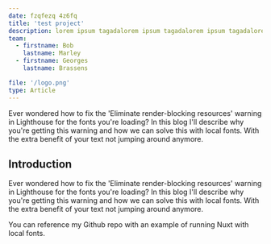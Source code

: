 ```yaml
---
date: fzqfezq 4z6fq
title: 'test project'
description: lorem ipsum tagadalorem ipsum tagadalorem ipsum tagadalorem ipsum tagadalorem ipsum tagadalorem ipsum tagadalorem ipsum tagadalorem ipsum tagadalorem ipsum tagadalorem ipsum tagadalorem ipsum tagadalorem ipsum tagadalorem ipsum tagadalorem ipsum tagadalorem ipsum tagadalorem ipsum tagadalorem ipsum tagadalorem ipsum tagadalorem ipsum tagadalorem ipsum tagadalorem ipsum tagadalorem ipsum tagadalorem ipsum tagadalorem ipsum tagadalorem ipsum tagada
team:
  - firstname: Bob
    lastname: Marley
  - firstname: Georges
    lastname: Brassens

file: '/logo.png'
type: Article
---
```


Ever wondered how to fix the 'Eliminate render-blocking resources' warning in Lighthouse for the fonts you're loading? In this blog I'll describe why you're getting this warning and how we can solve this with local fonts. With the extra benefit of your text not jumping around anymore.

## Introduction

Ever wondered how to fix the 'Eliminate render-blocking resources' warning in Lighthouse for the fonts you're loading? In this blog I'll describe why you're getting this warning and how we can solve this with local fonts. With the extra benefit of your text not jumping around anymore.

You can reference my Github repo with an example of running Nuxt with local fonts.
